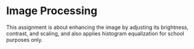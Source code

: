 # Image Processing 
This assignment is about enhancing the image by adjusting its brightness, contrast, and scaling, and also applies histogram equalization for school purposes only.
